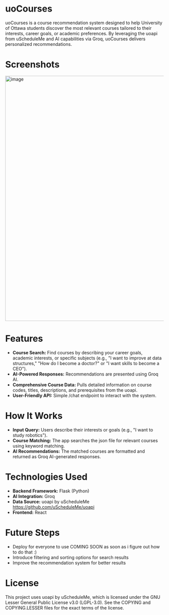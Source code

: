 # uoCourses

uoCourses is a course recommendation system designed to help University of Ottawa students discover the most relevant courses tailored to their interests, career goals, or academic preferences. By leveraging the uoapi from uScheduleMe and AI capabilities via Groq, uoCourses delivers personalized recommendations.

# Screenshots
<img width="1267" height="778" alt="image" src="https://github.com/user-attachments/assets/b4b42c2b-51c0-4a05-8fe9-628c8ce5923d" />

# Features
* **Course Search:** Find courses by describing your career goals, academic interests, or specific subjects
(e.g., "I want to improve at data structures," "How do I become a doctor?" or "I want skills to become a CEO").
* **AI-Powered Responses:** Recommendations are presented using Groq AI.
* **Comprehensive Course Data:** Pulls detailed information on course codes, titles, descriptions, and prerequisites from the uoapi.
* **User-Friendly API:** Simple /chat endpoint to interact with the system.
  
# How It Works
* **Input Query:** Users describe their interests or goals (e.g., "I want to study robotics").
* **Course Matching:** The app searches the json file for relevant courses using keyword matching.
* **AI Recommendations:** The matched courses are formatted and returned as Groq AI-generated responses.

# Technologies Used
* **Backend Framework:** Flask (Python)
* **AI Integration:** Groq
* **Data Source:** uoapi by uScheduleMe https://github.com/uScheduleMe/uoapi
* **Frontend:** React

# Future Steps
* Deploy for everyone to use COMING SOON as soon as i figure out how to do that :)
* Introduce filtering and sorting options for search results
* Improve the recommendation system for better results
  
# License
This project uses uoapi by uScheduleMe, which is licensed under the GNU Lesser General Public License v3.0 (LGPL-3.0). See the COPYING and COPYING.LESSER files for the exact terms of the license.
